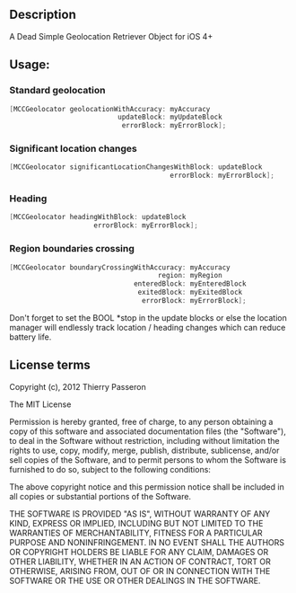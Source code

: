 ## Description

A Dead Simple Geolocation Retriever Object for iOS 4+
 
## Usage:

### Standard geolocation

```Objective-C
[MCCGeolocator geolocationWithAccuracy: myAccuracy
                           updateBlock: myUpdateBlock
                            errorBlock: myErrorBlock];
```

### Significant location changes

```Objective-C
[MCCGeolocator significantLocationChangesWithBlock: updateBlock
                                        errorBlock: myErrorBlock];
```

### Heading

```Objective-C
[MCCGeolocator headingWithBlock: updateBlock
                     errorBlock: myErrorBlock];
```

### Region boundaries crossing

```Objective-C
[MCCGeolocator boundaryCrossingWithAccuracy: myAccuracy
                                     region: myRegion
                               enteredBlock: myEnteredBlock
                                exitedBlock: myExitedBlock
                                 errorBlock: myErrorBlock];
```

Don't forget to set the BOOL *stop in the update blocks or else the location manager will endlessly track location / heading changes which can reduce battery life.

## License terms

Copyright (c), 2012 Thierry Passeron

The MIT License

Permission is hereby granted, free of charge, to any person obtaining a copy of this software and associated documentation files (the "Software"), to deal in the Software without restriction, including without limitation the rights to use, copy, modify, merge, publish, distribute, sublicense, and/or sell copies of the Software, and to permit persons to whom the Software is furnished to do so, subject to the following conditions:

The above copyright notice and this permission notice shall be included in all copies or substantial portions of the Software.

THE SOFTWARE IS PROVIDED "AS IS", WITHOUT WARRANTY OF ANY KIND, EXPRESS OR IMPLIED, INCLUDING BUT NOT LIMITED TO THE WARRANTIES OF MERCHANTABILITY, FITNESS FOR A PARTICULAR PURPOSE AND NONINFRINGEMENT. IN NO EVENT SHALL THE AUTHORS OR COPYRIGHT HOLDERS BE LIABLE FOR ANY CLAIM, DAMAGES OR OTHER LIABILITY, WHETHER IN AN ACTION OF CONTRACT, TORT OR OTHERWISE, ARISING FROM, OUT OF OR IN CONNECTION WITH THE SOFTWARE OR THE USE OR OTHER DEALINGS IN THE SOFTWARE.